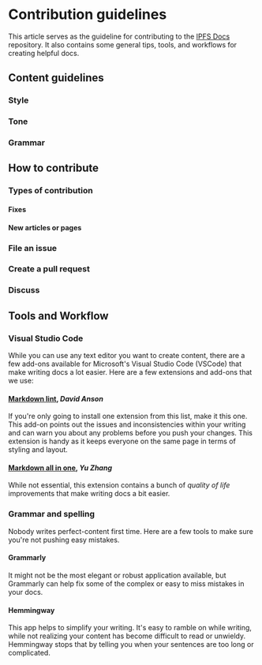 # Contribution guidelines

This article serves as the guideline for contributing to the [IPFS Docs](https://github.com/ipfs/docs) repository. It also contains some general tips, tools, and workflows for creating helpful docs.

## Content guidelines

### Style

### Tone

### Grammar

## How to contribute

### Types of contribution

#### Fixes

#### New articles or pages

### File an issue

### Create a pull request

### Discuss

## Tools and Workflow

### Visual Studio Code

While you can use any text editor you want to create content, there are a few add-ons available for Microsoft's Visual Studio Code (VSCode) that make writing docs a lot easier. Here are a few extensions and add-ons that we use:

#### [Markdown lint](https://github.com/DavidAnson/vscode-markdownlint), _David Anson_

If you're only going to install one extension from this list, make it this one. This add-on points out the issues and inconsistencies within your writing and can warn you about any problems before you push your changes. This extension is handy as it keeps everyone on the same page in terms of styling and layout.

#### [Markdown all in one](https://github.com/yzhang-gh/vscode-markdown), _Yu Zhang_

While not essential, this extension contains a bunch of _quality of life_ improvements that make writing docs a bit easier.

### Grammar and spelling

Nobody writes perfect-content first time. Here are a few tools to make sure you're not pushing easy mistakes.

#### Grammarly

It might not be the most elegant or robust application available, but Grammarly can help fix some of the complex or easy to miss mistakes in your docs.

#### Hemmingway

This app helps to simplify your writing. It's easy to ramble on while writing, while not realizing your content has become difficult to read or unwieldy. Hemmingway stops that by telling you when your sentences are too long or complicated.
